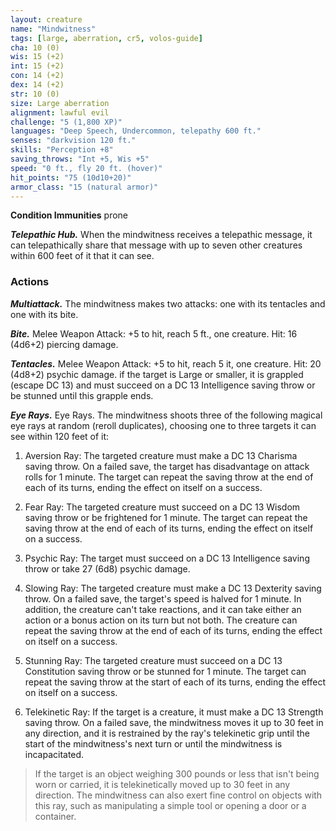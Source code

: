 ```yaml
---
layout: creature
name: "Mindwitness"
tags: [large, aberration, cr5, volos-guide]
cha: 10 (0)
wis: 15 (+2)
int: 15 (+2)
con: 14 (+2)
dex: 14 (+2)
str: 10 (0)
size: Large aberration
alignment: lawful evil
challenge: "5 (1,800 XP)"
languages: "Deep Speech, Undercommon, telepathy 600 ft."
senses: "darkvision 120 ft."
skills: "Perception +8"
saving_throws: "Int +5, Wis +5"
speed: "0 ft., fly 20 ft. (hover)"
hit_points: "75 (10d10+20)"
armor_class: "15 (natural armor)"
---
```


**Condition Immunities** prone

***Telepathic Hub.*** When the mindwitness receives a telepathic message, it can telepathically share that message with up to seven other creatures within 600 feet of it that it can see.

### Actions

***Multiattack.*** The mindwitness makes two attacks: one with its tentacles and one with its bite.

***Bite.*** Melee Weapon Attack: +5 to hit, reach 5 ft., one creature. Hit: 16 (4d6+2) piercing damage.

***Tentacles.*** Melee Weapon Attack: +5 to hit, reach 5 it, one creature. Hit: 20 (4d8+2) psychic damage. if the target is Large or smaller, it is grappled (escape DC 13) and must succeed on a DC 13 Intelligence saving throw or be stunned until this grapple ends.

***Eye Rays.*** Eye Rays. The mindwitness shoots three of the following magical eye rays at random (reroll duplicates), choosing one to three targets it can see within 120 feet of it:

1. Aversion Ray: The targeted creature must make a DC 13 Charisma saving throw. On a failed save, the target has disadvantage on attack rolls for 1 minute. The target can repeat the saving throw at the end of each of its turns, ending the effect on itself on a success.

2. Fear Ray: The targeted creature must succeed on a DC 13 Wisdom saving throw or be frightened for 1 minute. The target can repeat the saving throw at the end of each of its turns, ending the effect on itself on a success.

3. Psychic Ray: The target must succeed on a DC 13 Intelligence saving throw or take 27 (6d8) psychic damage.

4. Slowing Ray: The targeted creature must make a DC 13 Dexterity saving throw. On a failed save, the target's speed is halved for 1 minute. In addition, the creature can't take reactions, and it can take either an action or a bonus action on its turn but not both. The creature can repeat the saving throw at the end of each of its turns, ending the effect on itself on a success.

5. Stunning Ray: The targeted creature must succeed on a DC 13 Constitution saving throw or be stunned for 1 minute. The target can repeat the saving throw at the start of each of its turns, ending the effect on itself on a success.

6. Telekinetic Ray: If the target is a creature, it must make a DC 13 Strength saving throw. On a failed save, the mindwitness moves it up to 30 feet in any direction, and it is restrained by the ray's telekinetic grip until the start of the mindwitness's next turn or until the mindwitness is incapacitated.

>If the target is an object weighing 300 pounds or less that isn't being worn or carried, it is telekinetically moved up to 30 feet in any direction. The mindwitness can also exert fine control on objects with this ray, such as manipulating a simple tool or opening a door or a container.